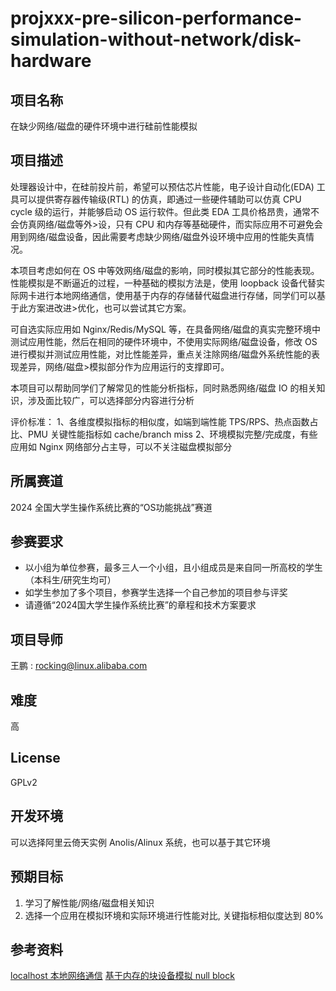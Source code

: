 # projxxx-pre-silicon-performance-simulation-without-network/disk-hardware

## 项目名称

在缺少网络/磁盘的硬件环境中进行硅前性能模拟

## 项目描述

处理器设计中，在硅前投片前，希望可以预估芯片性能，电子设计自动化(EDA) 工具可以提供寄存器传输级(RTL) 的仿真，即通过一些硬件辅助可以仿真 CPU cycle 级的运行，并能够启动 OS 运行软件。但此类 EDA 工具价格昂贵，通常不会仿真网络/磁盘等外>设，只有 CPU 和内存等基础硬件，而实际应用不可避免会用到网络/磁盘设备，因此需要考虑缺少网络/磁盘外设环境中应用的性能失真情况。

本项目考虑如何在 OS 中等效网络/磁盘的影响，同时模拟其它部分的性能表现。性能模拟是不断逼近的过程，一种基础的模拟方法是，使用 loopback 设备代替实际网卡进行本地网络通信，使用基于内存的存储替代磁盘进行存储，同学们可以基于此方案进改进>优化，也可以尝试其它方案。

可自选实际应用如 Nginx/Redis/MySQL 等，在具备网络/磁盘的真实完整环境中测试应用性能，然后在相同的硬件环境中，不使用实际网络/磁盘设备，修改 OS 进行模拟并测试应用性能，对比性能差异，重点关注除网络/磁盘外系统性能的表现差异，网络/磁盘>模拟部分作为应用运行的支撑即可。

本项目可以帮助同学们了解常见的性能分析指标，同时熟悉网络/磁盘 IO 的相关知识，涉及面比较广，可以选择部分内容进行分析

评价标准：
1、各维度模拟指标的相似度，如端到端性能 TPS/RPS、热点函数占比、PMU 关键性能指标如 cache/branch miss
2、环境模拟完整/完成度，有些应用如 Nginx 网络部分占主导，可以不关注磁盘模拟部分

## 所属赛道

2024 全国大学生操作系统比赛的“OS功能挑战”赛道

## 参赛要求

- 以小组为单位参赛，最多三人一个小组，且小组成员是来自同一所高校的学生（本科生/研究生均可）
- 如学生参加了多个项目，参赛学生选择一个自己参加的项目参与评奖
- 请遵循“2024国大学生操作系统比赛”的章程和技术方案要求

## 项目导师

王鹏 :  rocking@linux.alibaba.com

## 难度

高

## License

GPLv2

## 开发环境

可以选择阿里云倚天实例 Anolis/Alinux 系统，也可以基于其它环境

## 预期目标

1. 学习了解性能/网络/磁盘相关知识
2. 选择一个应用在模拟环境和实际环境进行性能对比, 关键指标相似度达到 80%



## 参考资料

[localhost 本地网络通信](https://en.wikipedia.org/wiki/Localhost)
[基于内存的块设备模拟 null block](https://docs.kernel.org/block/null_blk.html)
